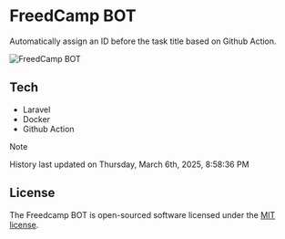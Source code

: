 # FreedCamp BOT

Automatically assign an ID before the task title based on Github Action.

![FreedCamp BOT](https://repository-images.githubusercontent.com/737932867/7d34798b-2680-471c-b089-a78a718d3d6a)

## Tech

- Laravel
- Docker
- Github Action

> [!NOTE]  
> History last updated on Thursday, March 6th, 2025, 8:58:36 PM

## License

The Freedcamp BOT is open-sourced software licensed under the [MIT license](https://opensource.org/licenses/MIT).
